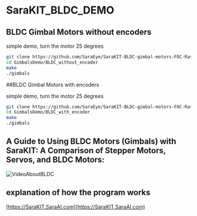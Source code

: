 # SaraKIT_BLDC_DEMO
## BLDC Gimbal Motors without encoders

simple demo, turn the motor 25 degrees

```bash
git clone https://github.com/SaraEye/SaraKIT-BLDC-gimbal-motors-FOC-Raspberry-Pi-64bit GimbalsDemo
cd GimbalsDemo/BLDC_without_encoder
make
./gimbals
```

##BLDC Gimbal Motors with encoders

simple demo, turn the motor 25 degrees

```bash
git clone https://github.com/SaraEye/SaraKIT-BLDC-gimbal-motors-FOC-Raspberry-Pi-64bit GimbalsDemo
cd GimbalsDemo/BLDC_with_encoder
make
./gimbals
```

## A Guide to Using BLDC Motors (Gimbals) with SaraKIT: A Comparison of Stepper Motors, Servos, and BLDC Motors:

![VideoAboutBLDC](https://youtu.be/Nwvnoo5efzE)


## explanation of how the program works

[https://SaraKIT.SaraAI.com](https://SaraKIT.SaraAI.com)

